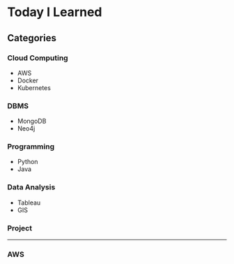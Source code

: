 # Today I Learned

## Categories
### Cloud Computing
- AWS
- Docker
- Kubernetes

### DBMS
- MongoDB
- Neo4j

### Programming
- Python
- Java

### Data Analysis
- Tableau
- GIS

### Project

---

### AWS
